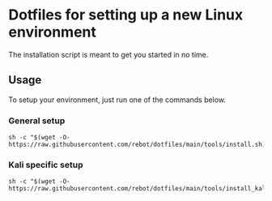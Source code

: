 # Dotfiles for setting up a new Linux environment
The installation script is meant to get you started in no time.
## Usage
To setup your environment, just run one of the commands below.
### General setup
```shell
sh -c "$(wget -O- https://raw.githubusercontent.com/rebot/dotfiles/main/tools/install.sh)"
```
### Kali specific setup
```shell
sh -c "$(wget -O- https://raw.githubusercontent.com/rebot/dotfiles/main/tools/install_kali.sh)"
```
